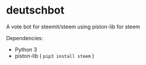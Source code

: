 # deutschbot
A vote bot for steemit/steem using piston-lib for steem

Dependencies:

- Python 3
- piston-lib ( `pip3 install steem` )
